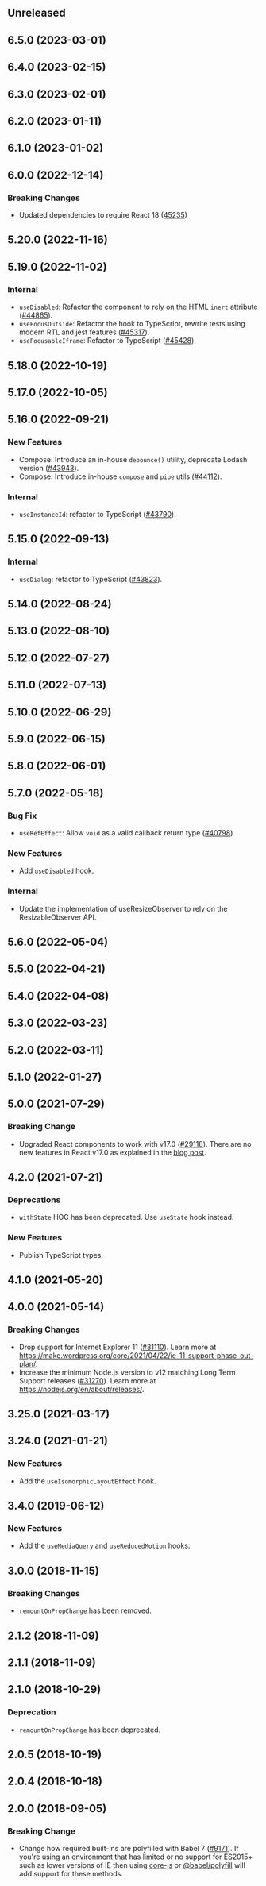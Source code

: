 <!-- Learn how to maintain this file at https://github.com/WordPress/gutenberg/tree/HEAD/packages#maintaining-changelogs. -->

## Unreleased

## 6.5.0 (2023-03-01)

## 6.4.0 (2023-02-15)

## 6.3.0 (2023-02-01)

## 6.2.0 (2023-01-11)

## 6.1.0 (2023-01-02)

## 6.0.0 (2022-12-14)

### Breaking Changes

-   Updated dependencies to require React 18 ([45235](https://github.com/WordPress/gutenberg/pull/45235))

## 5.20.0 (2022-11-16)

## 5.19.0 (2022-11-02)

### Internal

-   `useDisabled`: Refactor the component to rely on the HTML `inert` attribute ([#44865](https://github.com/WordPress/gutenberg/pull/44865)).
-   `useFocusOutside`: Refactor the hook to TypeScript, rewrite tests using modern RTL and jest features ([#45317](https://github.com/WordPress/gutenberg/pull/45317)).
-   `useFocusableIframe`: Refactor to TypeScript ([#45428](https://github.com/WordPress/gutenberg/pull/45428)).

## 5.18.0 (2022-10-19)

## 5.17.0 (2022-10-05)

## 5.16.0 (2022-09-21)

### New Features

-   Compose: Introduce an in-house `debounce()` utility, deprecate Lodash version ([#43943](https://github.com/WordPress/gutenberg/pull/43943)).
-   Compose: Introduce in-house `compose` and `pipe` utils ([#44112](https://github.com/WordPress/gutenberg/pull/44112)).

### Internal

-   `useInstanceId`: refactor to TypeScript ([#43790](https://github.com/WordPress/gutenberg/pull/43790)).

## 5.15.0 (2022-09-13)

### Internal

-   `useDialog`: refactor to TypeScript ([#43823](https://github.com/WordPress/gutenberg/pull/43823)).

## 5.14.0 (2022-08-24)

## 5.13.0 (2022-08-10)

## 5.12.0 (2022-07-27)

## 5.11.0 (2022-07-13)

## 5.10.0 (2022-06-29)

## 5.9.0 (2022-06-15)

## 5.8.0 (2022-06-01)

## 5.7.0 (2022-05-18)

### Bug Fix

-   `useRefEffect`: Allow `void` as a valid callback return type ([#40798](https://github.com/WordPress/gutenberg/pull/40798)).

### New Features

-   Add `useDisabled` hook.

### Internal

-   Update the implementation of useResizeObserver to rely on the ResizableObserver API.

## 5.6.0 (2022-05-04)

## 5.5.0 (2022-04-21)

## 5.4.0 (2022-04-08)

## 5.3.0 (2022-03-23)

## 5.2.0 (2022-03-11)

## 5.1.0 (2022-01-27)

## 5.0.0 (2021-07-29)

### Breaking Change

-   Upgraded React components to work with v17.0 ([#29118](https://github.com/WordPress/gutenberg/pull/29118)). There are no new features in React v17.0 as explained in the [blog post](https://reactjs.org/blog/2020/10/20/react-v17.html).

## 4.2.0 (2021-07-21)

### Deprecations

-   `withState` HOC has been deprecated. Use `useState` hook instead.

### New Features

-   Publish TypeScript types.

## 4.1.0 (2021-05-20)

## 4.0.0 (2021-05-14)

### Breaking Changes

-   Drop support for Internet Explorer 11 ([#31110](https://github.com/WordPress/gutenberg/pull/31110)). Learn more at https://make.wordpress.org/core/2021/04/22/ie-11-support-phase-out-plan/.
-   Increase the minimum Node.js version to v12 matching Long Term Support releases ([#31270](https://github.com/WordPress/gutenberg/pull/31270)). Learn more at https://nodejs.org/en/about/releases/.

## 3.25.0 (2021-03-17)

## 3.24.0 (2021-01-21)

### New Features

-   Add the `useIsomorphicLayoutEffect` hook.

## 3.4.0 (2019-06-12)

### New Features

-   Add the `useMediaQuery` and `useReducedMotion` hooks.

## 3.0.0 (2018-11-15)

### Breaking Changes

-   `remountOnPropChange` has been removed.

## 2.1.2 (2018-11-09)

## 2.1.1 (2018-11-09)

## 2.1.0 (2018-10-29)

### Deprecation

-   `remountOnPropChange` has been deprecated.

## 2.0.5 (2018-10-19)

## 2.0.4 (2018-10-18)

## 2.0.0 (2018-09-05)

### Breaking Change

-   Change how required built-ins are polyfilled with Babel 7 ([#9171](https://github.com/WordPress/gutenberg/pull/9171)). If you're using an environment that has limited or no support for ES2015+ such as lower versions of IE then using [core-js](https://github.com/zloirock/core-js) or [@babel/polyfill](https://babeljs.io/docs/en/next/babel-polyfill) will add support for these methods.
